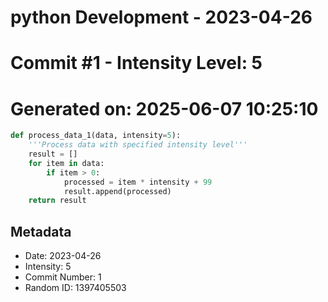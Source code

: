 ﻿# python Development - 2023-04-26
# Commit #1 - Intensity Level: 5
# Generated on: 2025-06-07 10:25:10
```python
def process_data_1(data, intensity=5):
    '''Process data with specified intensity level'''
    result = []
    for item in data:
        if item > 0:
            processed = item * intensity + 99
            result.append(processed)
    return result
```
## Metadata
- Date: 2023-04-26
- Intensity: 5
- Commit Number: 1
- Random ID: 1397405503
